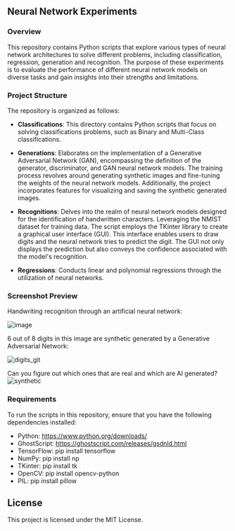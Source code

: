 ## Neural Network Experiments

### Overview
This repository contains Python scripts that explore various types of neural network architectures to solve different problems, including classification, regression, generation and recognition. The purpose of these experiments is to evaluate the performance of different neural network models on diverse tasks and gain insights into their strengths and limitations.


### Project Structure
The repository is organized as follows:

- **Classifications**: This directory contains Python scripts that focus on solving classifications problems, such as Binary and Multi-Class classifications.

- **Generations**: Elaborates on the implementation of a Generative Adversarial Network (GAN), encompassing the definition of the generator, discriminator, and GAN neural network models. The training process revolves around generating synthetic images and fine-tuning the weights of the neural network models. Additionally, the project incorporates features for visualizing and saving the synthetic generated images.

- **Recognitions**: Delves into the realm of neural network models designed for the identification of handwritten characters. Leveraging the NMIST dataset for training data. The script employs the TKinter library to create a graphical user interface (GUI). This interface enables users to draw digits and the neural network tries to predict the digit. The GUI not only displays the prediction but also conveys the confidence associated with the model's recognition.

- **Regressions**: Conducts linear and polynomial regressions through the utilization of neural networks.


### Screenshot Preview

Handwriting recognition through an artificial neural network:

![image](https://github.com/TobiasSjoholm1995/AI/assets/43572826/404906f8-f405-44ce-b03c-e0379122b17b)


6 out of 8 digits in this image are synthetic generated by a Generative Adversarial Network:

![digits_git](https://github.com/TobiasSjoholm1995/AI/assets/43572826/68f2d492-6bee-43ea-8193-a188cc29c4d5)

Can you figure out which ones that are real and which are AI generated?
![synthetic](https://github.com/TobiasSjoholm1995/AI/assets/43572826/2d8f4912-dc5e-4a59-8814-9af02ebc284f)


### Requirements
To run the scripts in this repository, ensure that you have the following dependencies installed:

- Python:  https://www.python.org/downloads/
- GhostScript:  https://ghostscript.com/releases/gsdnld.html 
- TensorFlow:  pip install tensorflow 
- NumPy:  pip install np
- TKinter:  pip install tk
- OpenCV:  pip install opencv-python
- PIL:  pip install pillow


## License
This project is licensed under the MIT License.
